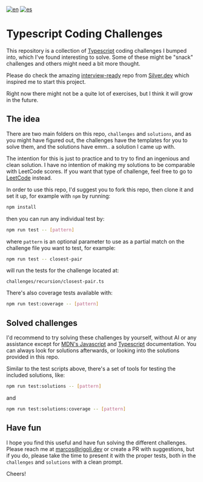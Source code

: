 [![en](https://img.shields.io/badge/lang-en-green.svg)](./README.md)
[![es](https://img.shields.io/badge/lang-es-blue.svg)](./README.es.md)

# Typescript Coding Challenges

This repository is a collection of [Typescript](https://www.typescriptlang.org) coding challenges I bumped into, which I've found interesting to solve. Some of these might be "snack" challenges and others might need a bit more thought.

Please do check the amazing [interview-ready](https://github.com/silver-dev-org/interview-ready) repo from [Silver.dev](https://silver.dev) which inspired me to start this project.

Right now there might not be a quite lot of exercises, but I think it will grow in the future.

## The idea

There are two main folders on this repo, `challenges` and `solutions`, and as you might have figured out, the challenges have the templates for you to solve them, and the solutions have emm.. a solution I came up with.

The intention for this is just to practice and to try to find an ingenious and clean solution. I have no intention of making my solutions to be comparable with LeetCode scores. If you want that type of challenge, feel free to go to [LeetCode](https://leetcode.com) instead.

In order to use this repo, I'd suggest you to fork this repo, then clone it and set it up, for example with `npm` by running:

```bash
npm install
```

then you can run any individual test by:

```bash
npm run test -- [pattern]
```

where `pattern` is an optional parameter to use as a partial match on the challenge file you want to test, for example:

```bash
npm run test -- closest-pair
```

will run the tests for the challenge located at:

```
challenges/recursion/closest-pair.ts
```

There's also coverage tests available with:

```bash
npm run test:coverage -- [pattern]
```

## Solved challenges

I'd recommend to try solving these challenges by yourself, without AI or any assistance except for [MDN's Javascript](https://developer.mozilla.org/en-US/docs/Web/JavaScript) and [Typescript](https://www.typescriptlang.org/docs) documentation. You can always look for solutions afterwards, or looking into the solutions provided in this repo.

Similar to the test scripts above, there's a set of tools for testing the included solutions, like:

```bash
npm run test:solutions -- [pattern]
```

and

```bash
npm run test:solutions:coverage -- [pattern]
```

## Have fun

I hope you find this useful and have fun solving the different challenges. Please reach me at [marcos@rigoli.dev](mailto:marcos@rigoli.dev) or create a PR with suggestions, but if you do, please take the time to present it with the proper tests, both in the `challenges` and `solutions` with a clean prompt.

Cheers!
